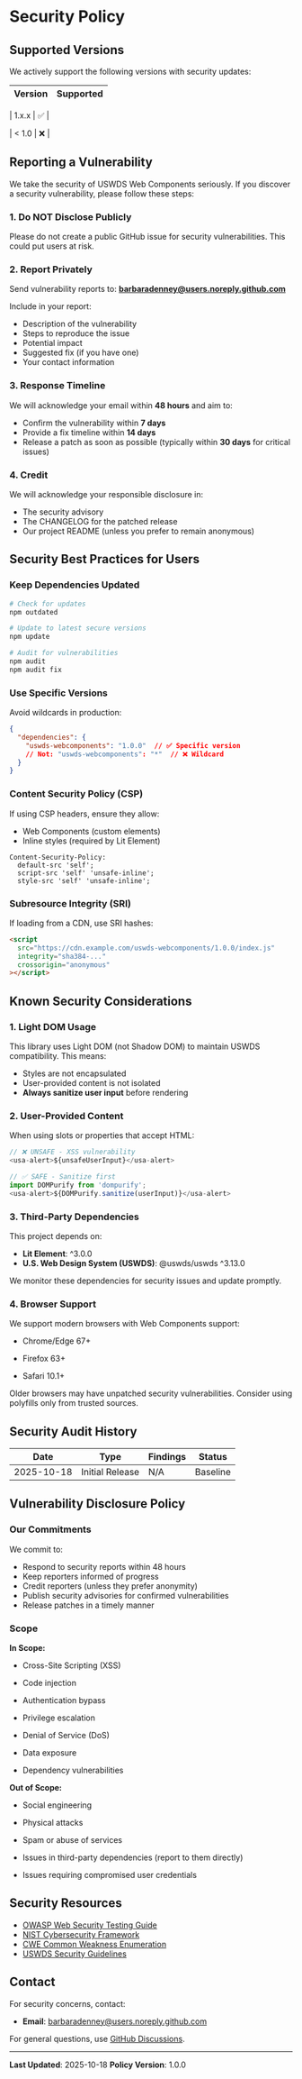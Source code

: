 # Security Policy

## Supported Versions

We actively support the following versions with security updates:

| Version | Supported          |
| ------- | ------------------ |

| 1.x.x | :white_check_mark: |

| < 1.0 | :x: |


## Reporting a Vulnerability

We take the security of USWDS Web Components seriously. If you discover a security vulnerability, please follow these steps:

### 1. Do NOT Disclose Publicly

Please do not create a public GitHub issue for security vulnerabilities. This could put users at risk.

### 2. Report Privately

Send vulnerability reports to: **barbaradenney@users.noreply.github.com**

Include in your report:
- Description of the vulnerability
- Steps to reproduce the issue
- Potential impact
- Suggested fix (if you have one)
- Your contact information

### 3. Response Timeline

We will acknowledge your email within **48 hours** and aim to:

- Confirm the vulnerability within **7 days**
- Provide a fix timeline within **14 days**
- Release a patch as soon as possible (typically within **30 days** for critical issues)

### 4. Credit

We will acknowledge your responsible disclosure in:
- The security advisory
- The CHANGELOG for the patched release
- Our project README (unless you prefer to remain anonymous)

## Security Best Practices for Users

### Keep Dependencies Updated

```bash
# Check for updates
npm outdated

# Update to latest secure versions
npm update

# Audit for vulnerabilities
npm audit
npm audit fix
```

### Use Specific Versions

Avoid wildcards in production:

```json
{
  "dependencies": {
    "uswds-webcomponents": "1.0.0"  // ✅ Specific version
    // Not: "uswds-webcomponents": "*"  // ❌ Wildcard
  }
}
```

### Content Security Policy (CSP)

If using CSP headers, ensure they allow:
- Web Components (custom elements)
- Inline styles (required by Lit Element)

```http
Content-Security-Policy:
  default-src 'self';
  script-src 'self' 'unsafe-inline';
  style-src 'self' 'unsafe-inline';
```

### Subresource Integrity (SRI)

If loading from a CDN, use SRI hashes:

```html
<script
  src="https://cdn.example.com/uswds-webcomponents/1.0.0/index.js"
  integrity="sha384-..."
  crossorigin="anonymous"
></script>
```

## Known Security Considerations

### 1. Light DOM Usage

This library uses Light DOM (not Shadow DOM) to maintain USWDS compatibility. This means:

- Styles are not encapsulated
- User-provided content is not isolated
- **Always sanitize user input** before rendering

### 2. User-Provided Content

When using slots or properties that accept HTML:

```typescript
// ❌ UNSAFE - XSS vulnerability
<usa-alert>${unsafeUserInput}</usa-alert>

// ✅ SAFE - Sanitize first
import DOMPurify from 'dompurify';
<usa-alert>${DOMPurify.sanitize(userInput)}</usa-alert>
```

### 3. Third-Party Dependencies

This project depends on:
- **Lit Element**: ^3.0.0
- **U.S. Web Design System (USWDS)**: @uswds/uswds ^3.13.0

We monitor these dependencies for security issues and update promptly.

### 4. Browser Support

We support modern browsers with Web Components support:

- Chrome/Edge 67+

- Firefox 63+

- Safari 10.1+


Older browsers may have unpatched security vulnerabilities. Consider using polyfills only from trusted sources.

## Security Audit History

| Date       | Type                | Findings | Status   |
|------------|---------------------|----------|----------|
| 2025-10-18 | Initial Release     | N/A      | Baseline |

## Vulnerability Disclosure Policy

### Our Commitments

We commit to:
- Respond to security reports within 48 hours
- Keep reporters informed of progress
- Credit reporters (unless they prefer anonymity)
- Publish security advisories for confirmed vulnerabilities
- Release patches in a timely manner

### Scope

**In Scope:**

- Cross-Site Scripting (XSS)

- Code injection

- Authentication bypass

- Privilege escalation

- Denial of Service (DoS)

- Data exposure

- Dependency vulnerabilities


**Out of Scope:**

- Social engineering

- Physical attacks

- Spam or abuse of services

- Issues in third-party dependencies (report to them directly)

- Issues requiring compromised user credentials


## Security Resources

- [OWASP Web Security Testing Guide](https://owasp.org/www-project-web-security-testing-guide/)
- [NIST Cybersecurity Framework](https://www.nist.gov/cyberframework)
- [CWE Common Weakness Enumeration](https://cwe.mitre.org/)
- [USWDS Security Guidelines](https://designsystem.digital.gov/)

## Contact

For security concerns, contact:
- **Email**: barbaradenney@users.noreply.github.com


For general questions, use [GitHub Discussions](https://github.com/barbaradenney/USWDS-webcomponents/discussions).

---

**Last Updated**: 2025-10-18
**Policy Version**: 1.0.0

<!-- Generated from .project-metadata.json on 2025-10-18 -->
